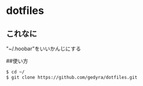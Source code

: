 # dotfiles
## これなに
"~/.hoobar"をいいかんじにする

##使い方
```bash
$ cd ~/
$ git clone https://github.com/gedyra/dotfiles.git
```

